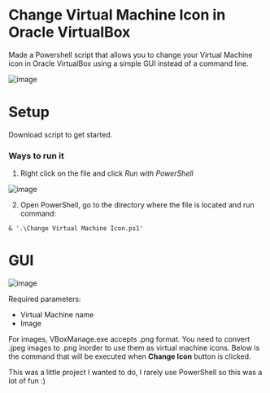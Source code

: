 # Change Virtual Machine Icon in Oracle VirtualBox
Made a Powershell script that allows you to change your Virtual Machine icon in Oracle VirtualBox using a simple GUI instead of a command line.

![image](https://github.com/user-attachments/assets/3dac9bc9-dd99-4c2f-8864-a327f1343670)


# Setup
Download script to get started.

### Ways to run it 
1. Right click on the file and click *Run with PowerShell*

![image](https://github.com/user-attachments/assets/ea849f03-e7ed-4c33-8f8c-4025818c8e91)

2. Open PowerShell, go to the directory where the file is located and run command:
```
& '.\Change Virtual Machine Icon.ps1'
```

# GUI

![image](https://github.com/user-attachments/assets/708c4e0c-7237-478a-95fb-62693b345884)


Required parameters:
- Virtual Machine name <br>
- Image <br>

For images, VBoxManage.exe accepts .png format. You need to convert .jpeg images to .png inorder to use them as virtual machine icons.
Below is the command that will be executed when **Change Icon** button is clicked.


 
This was a little project I wanted to do, I rarely use PowerShell so this was a lot of fun :) 
